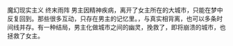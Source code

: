 魔幻现实主义
终末雨阵
男主因精神疾病，离开了女主所在的大城市，只能在梦中反复回到。那些很多互动，只存在男主的记忆里。，与真实相背离，也可以多条时间线并存。有一种结局，男主化做城市之间的幽灵，挽救了，即将崩溃的城市，也拯救了女主。
